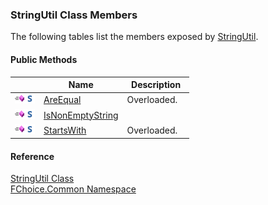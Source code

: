 ﻿### StringUtil Class Members

The following tables list the members exposed by [StringUtil](FChoice.Common~FChoice.Common.StringUtil.md).

#### Public Methods

|   | Name | Description |
| --- | --- | --- |
| ![Public Method](dotnetimages/publicMethod.png)![static (Shared in Visual Basic)](dotnetimages/static.png) | [AreEqual](FChoice.Common~FChoice.Common.StringUtil~AreEqual.md) | Overloaded.    |
| ![Public Method](dotnetimages/publicMethod.png)![static (Shared in Visual Basic)](dotnetimages/static.png) | [IsNonEmptyString](FChoice.Common~FChoice.Common.StringUtil~IsNonEmptyString.md) |   |
| ![Public Method](dotnetimages/publicMethod.png)![static (Shared in Visual Basic)](dotnetimages/static.png) | [StartsWith](FChoice.Common~FChoice.Common.StringUtil~StartsWith.md) | Overloaded.    |

#### Reference

[StringUtil Class](FChoice.Common~FChoice.Common.StringUtil.md)  
[FChoice.Common Namespace](FChoice.Common~FChoice.Common_namespace.md)